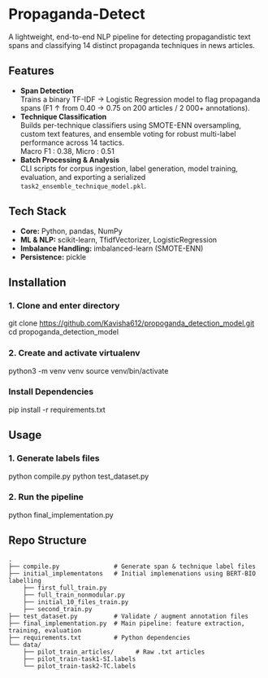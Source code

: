 # Propaganda-Detect

A lightweight, end-to-end NLP pipeline for detecting propagandistic text spans and classifying 14 distinct propaganda techniques in news articles.

## Features

- **Span Detection**  
  Trains a binary TF-IDF → Logistic Regression model to flag propaganda spans (F1 ↑ from 0.40 → 0.75 on 200 articles / 2 000+ annotations).  
- **Technique Classification**  
  Builds per-technique classifiers using SMOTE-ENN oversampling, custom text features, and ensemble voting for robust multi-label performance across 14 tactics.  
  Macro F1 : 0.38, Micro : 0.51
- **Batch Processing & Analysis**  
  CLI scripts for corpus ingestion, label generation, model training, evaluation, and exporting a serialized `task2_ensemble_technique_model.pkl`.  

## Tech Stack

- **Core:** Python, pandas, NumPy  
- **ML & NLP:** scikit-learn, TfidfVectorizer, LogisticRegression  
- **Imbalance Handling:** imbalanced-learn (SMOTE-ENN)  
- **Persistence:** pickle

## Installation
### 1. Clone and enter directory
git clone https://github.com/Kavisha612/propoganda_detection_model.git
cd propoganda_detection_model
### 2. Create and activate virtualenv
python3 -m venv venv
source venv/bin/activate
### Install Dependencies
pip install -r requirements.txt

## Usage
### 1. Generate labels files
python compile.py
python test_dataset.py
### 2. Run the pipeline
python final_implementation.py


## Repo Structure

```text
.
├── compile.py               # Generate span & technique label files
├── initial_implementatons   # Initial implemenations using BERT-BIO labelling
    ├── first_full_train.py
    ├── full_train_nonmodular.py
    ├── initial_10_files_train.py
    ├── second_train.py           
├── test_dataset.py          # Validate / augment annotation files
├── final_implementation.py  # Main pipeline: feature extraction, training, evaluation
├── requirements.txt         # Python dependencies
└── data/
    ├── pilot_train_articles/      # Raw .txt articles
    ├── pilot_train-task1-SI.labels
    └── pilot_train-task2-TC.labels



